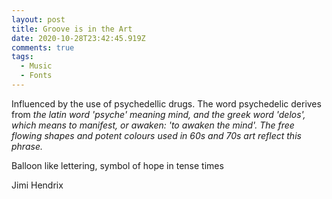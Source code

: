 ```yaml
---
layout: post
title: Groove is in the Art
date: 2020-10-28T23:42:45.919Z
comments: true
tags:
  - Music
  - Fonts
---
```

Influenced by the use of psychedellic drugs. The word psychedelic derives from *the latin word 'psyche' meaning mind, and the greek word 'delos', which means to manifest, or awaken: 'to awaken the mind'. The free flowing shapes and potent colours used in 60s and 70s art reflect this phrase.*  

 Balloon like lettering, symbol of hope in tense times 

Jimi Hendrix